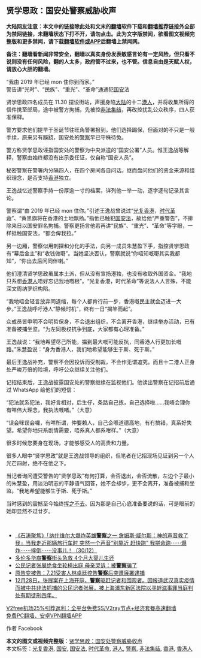 <h2>贤学思政：国安处警察威胁收声</h2> <p class="notice"><b>大陆网友注意：本文中的链接除此处和文末的<a href="https://github.com/bannedbook/fanqiang" >翻墙</a>软件下载和<a href="https://github.com/killgcd/justmysocks/blob/master/README.md">翻墙推荐</a>链接外全部为禁网链接，未翻墙状态下打不开，请勿点击。此为文字版禁闻，欲看图文视频完整版和更多禁闻，请下载<a href="https://github.com/bannedbook/fanqiang">翻墙软件或APP</a>后翻墙上禁闻网。</p><p>备注：翻墙看新闻非常安全，翻墙以真实身份发表敏感言论有一定风险，但只看不说则没有任何风险，翻的人太多，政府管不过来，也不管。信息自由是天赋人权，请放心大胆的翻墙。</b></p>  <div class="entry">  <p>“我由 2019 年已经 mon 住你到而家。”<br /> 警告讲“光时”、“民族”、“重光”、“革命”通通犯<a href="https://www.bannedbook.org/bnews/tag/%E5%9B%BD%E5%AE%89/" class="st_tag internal_tag" rel="tag" title="标签 国安 下的日志">国安</a>法</p> <p>贤学思政四名成员在 11.30 摆设街站，声援身陷<span class='wp_keywordlink_affiliate'><a href="https://www.bannedbook.org/" title="大陆" target="_blank">大陆</a></span>的十二<a href="https://www.bannedbook.org/bnews/tag/%e6%b8%af%e4%ba%ba/" class="st_tag internal_tag" rel="tag" title="标签 港人 下的日志">港人</a>，并将收集所得的信件携至邮局，途中被警方拘捕，先被控<a href="https://www.bannedbook.org/bnews/tag/%E9%9D%9E%E6%B3%95%E9%9B%86%E7%BB%93/" class="st_tag internal_tag" rel="tag" title="标签 非法集结 下的日志">非法集结</a>，再改控扰乱公众秩序，四人获准保释。</p> <p>警方要求他们提早于圣诞节往旺角警署报到。他们选择踢保，但面对的不只是一般手续，原来另有蹊跷，国安处的<a href="https://www.bannedbook.org/bnews/tag/%e8%ad%a6%e5%af%9f/" class="st_tag internal_tag" rel="tag" title="标签 警察 下的日志">警察</a>早已守株待兔。</p> <p>警方称贤学思政诬指国安处的警察为中央派遣的“国安公署”人员。惟王逸战等解释，警察由始终都没有出示委任证，仅自称“国安人员”。</p> <p>秘密警察在警署内分隔四人，在四个房间各自问话。继而盘问他们的资金来源和组织理念，是否支持<a href="https://www.bannedbook.org/bnews/tag/%e9%a6%99%e6%b8%af/" class="st_tag internal_tag" rel="tag" title="标签 香港 下的日志">香港</a>独立。</p>  <p>王逸战忆述警察手持一份厚逾一寸的档案，详列他一举一动，逐字逐句记录其言论。</p> <p>警察谓“由 2019 年已经 mon 住你。”引述王逸战曾说过“<a href="https://www.bannedbook.org/bnews/tag/%E5%85%89%E5%A4%8D%E9%A6%99%E6%B8%AF/" class="st_tag internal_tag" rel="tag" title="标签 光复香港 下的日志">光复香港</a>，<a href="https://www.bannedbook.org/bnews/tag/%e6%97%b6%e4%bb%a3%e9%9d%a9%e5%91%bd/" class="st_tag internal_tag" rel="tag" title="标签 时代革命 下的日志">时代革命</a>”、“黄黑旗将在香港的土地飘扬。”指他已触犯<a href="https://www.bannedbook.org/bnews/tag/%e5%9b%bd%e5%ae%89%e6%b3%95/" class="st_tag internal_tag" rel="tag" title="标签 国安法 下的日志">国安法</a>，故给他“严重警告”，不排除来日以国安罪名拘捕。警察更扬言他若再讲“民族”、“重光”、“革命”等字眼，一样抵触国安法，“都会俾我拉。”</p> <p>另一边厢，警察似用刺探和分化的手法，向另一成员朱慧盈下手，指控贤学思政有“幕后金主”和“收钱做嘢”。当她坚决否认，警察就说“你唔知嘅嘢其实我都知”，“你出去后问同伴喇。”</p> <p>他们澄清贤学思政虽属本土派，但从没有宣扬港独，也没有收取外国资金。“我地只系想<a href="https://www.bannedbook.org/bnews/tag/%E9%A6%99%E6%B8%AF%E4%BA%BA/" class="st_tag internal_tag" rel="tag" title="标签 香港人 下的日志">香港人</a>唔好忘记我地嘅根”。“光复香港，时代革命”等说法人人言殊，不能深文周纳罗织构陷。</p> <p>“我地唔会轻言放弃同退缩，每个人都肯行前一步，香港嘅民主就会迈进一大步。”王逸战呼吁港人“静候时机”，终有一日“揭竿而起”。</p>  <p>众成员皆申明不会明哲保身，不会退出组织，不会离开香港，继续举办活动，已有准备被捕坐监。“为左同极权抗争到底，大家都有心理准备。”</p> <p>王逸战说：“我地希望尽己所能，揾到最大嘅可能反抗，同香港人行更加长嘅路。”朱慧盈说：“身为香港人，我们地希望能够生于斯、死于斯。”</p> <p>最后王逸战补充，警察不会因投诉而受制裁，不会作无谓追究。而且十二港人正身处严峻万倍的险境，呼吁公众继续关注他们。</p> <p>记招结束后，王逸战披露国安处的警察继续在监视他们。他读出警察在记招前后通过 WhatsApp 给他们的短信：</p> <p>“犯法就系犯法，我好言相对，后生仔，条路自己拣，自己选择啦……我唔会理你有咩伟大理念，我执法嘅啫。”（大意）</p>  <p>“误会咪误会囉，有咩所谓，仲要赖人，自己企喺道德高地，有冇搞错，真系好失望。希望你地只系剧情需要，唔系真人都系咁样。”（大意）</p> <p>很多时候您要身在现场，才能够感受人的高贵和力量。</p> <p>很多人眼中“贤学思政”就是王逸战领导的组织，但笔者在记招现场见证到另一个人光芒四射，绝不在他之下。</p> <p>当记者询问遭受警告的“贤学思政”有何打算，会否退出，会否流散，左边个子最小的朱慧盈，用淡泊明志的平静语气回答，她不会却步，更不会离开，准备被捕和坐监。“我地希望能够生于斯、死于斯。”</p> <p>当时感到的震撼至今始终<span class='wp_keywordlink'><a href="https://www.bannedbook.org/forum2/topic1699.html" title="正见网《章冬：挥之不去》" target="_blank">挥之不去</a></span>。因为那是自己心底准备要说的话，可是眼前的她却显然不过廿岁。</p>  <p> </p> <ul class='op-related-articles' title='相关阅读'> <li><a href='https://www.bannedbook.org/bnews/bannedvideo/20201231/1458102.html' target='_blank'>《石涛聚焦》「纳什维尔大爆炸英雄<b>警察</b>之一 詹姆斯·威尔斯：神的声音救了我」当我走近那辆旅行车时 突然一个声音“别靠近 赶快跑” 我拼命跑⋯⋯爆炸⋯⋯摔倒⋯⋯没事儿！（30/12）</a></li> <li><a href='https://www.bannedbook.org/bnews/lifebaike/20201230/1457897.html' target='_blank'>多伦多华裔<b>警察</b>街头急救 4个月大婴儿生还</a></li> <li><a href='https://www.bannedbook.org/bnews/cbnews/20201229/1457081.html' target='_blank'>公民记者张展绝食坐轮椅出庭 母亲哭诉：被<b>警察</b>骗了</a></li> <li><a href='https://www.bannedbook.org/bnews/cnnews/hknews/20201228/1456494.html' target='_blank'>原告变被告：7.21受害人林卓廷控告<b>警察</b>后突遭廉署逮捕</a></li> <li><a href='https://www.bannedbook.org/bnews/bannedvideo/20201228/1456468.html' target='_blank'>12月28日，张展案在上海开庭，<b>警察</b>驱赶记者和围观者。因报道武汉真实疫情而被中共非法抓捕的公民记者张展，被上海浦东新区法院以寻衅滋事罪当庭判处有期徒刑四年。</a></li> </ul> <p class="texttj"> <a href="https://www.bannedbook.org/forum23/topic22702.html" target="_blank">V2free机场25%引荐返利：全平台免费SS/V2ray节点+经济套餐高速翻墙</a><br/> <a href="https://github.com/bannedbook/fanqiang/wiki/%E7%A6%81%E9%97%BB%E7%BD%91%E5%AE%89%E5%8D%93%E7%BF%BB%E5%A2%99%E6%96%B0%E9%97%BBAPP" target="_blank">免费PC翻墙、安卓VPN翻墙APP</a></p><p>作者 Facebook</p><a name='sharetosocial'></a>       <div><b>本文的图文或视频完整版</b>：<a href='https://www.bannedbook.org/bnews/comments/20201231/1458383.html'>贤学思政：国安处警察威胁收声</a></div>  </div><!--END ENTRY--> <div class="postfooter"> <div>本文标签：<a href="https://www.bannedbook.org/bnews/tag/%E5%85%89%E5%A4%8D%E9%A6%99%E6%B8%AF/" rel="tag">光复香港</a>, <a href="https://www.bannedbook.org/bnews/tag/%E5%9B%BD%E5%AE%89/" rel="tag">国安</a>, <a href="https://www.bannedbook.org/bnews/tag/%e5%9b%bd%e5%ae%89%e6%b3%95/" rel="tag">国安法</a>, <a href="https://www.bannedbook.org/bnews/tag/%e6%97%b6%e4%bb%a3%e9%9d%a9%e5%91%bd/" rel="tag">时代革命</a>, <a href="https://www.bannedbook.org/bnews/tag/%e6%b8%af%e4%ba%ba/" rel="tag">港人</a>, <a href="https://www.bannedbook.org/bnews/tag/%e8%ad%a6%e5%af%9f/" rel="tag">警察</a>, <a href="https://www.bannedbook.org/bnews/tag/%E9%9D%9E%E6%B3%95%E9%9B%86%E7%BB%93/" rel="tag">非法集结</a>, <a href="https://www.bannedbook.org/bnews/tag/%e9%a6%99%e6%b8%af/" rel="tag">香港</a>, <a href="https://www.bannedbook.org/bnews/tag/%E9%A6%99%E6%B8%AF%E4%BA%BA/" rel="tag">香港人</a></div>  </div><!--END POSTFOOTER--> 